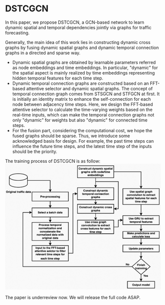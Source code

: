 # DSTCGCN

In this paper, we propose DSTCGCN, a GCN-based network to learn dynamic spatial and temporal dependencies jointly via graphs for traffic forecasting.

Generally, the main idea of this work lies in constructing dynamic cross graphs by fusing dynamic spatial graphs and dynamic temporal connection graphs in a directed and sparse way. 
- Dynamic spatial graphs are obtained by learnable parameters referred as node embeddings and time embeddings. In particular, "dynamic" for the spatial aspect is mainly realized by time embeddings representing hidden temporal features for each time step. 
- Dynamic temporal connection graphs are constructed based on an FFT-based attentive selector and dynamic spatial graphs. The concept of temporal connection graph comes from STSGCN and STFGCN at first. It is initially an identity matrix to enhance the self-connection for each node between adjacency time steps. Here, we design the FFT-based attentive selector to calculate the time-varying weights based on the real-time inputs, which can make the temporal connection graphs not only "dynamic" for weights but also "dynamic" for connected time steps.
- For the fusion part, considering the computational cost, we hope the fused graphs should be sparse. Thus, we introduce some acknowledged basis for design. For example, the past time steps can influence the future time steps, and the latest time step of the inputs should be the priority.

The training process of DSTCGCN is as follow:
<img src="pic/cal_process.png" alt="training process of DSTCGCN" style="zoom:50%;" />

The paper is underreview now. We will release the full code ASAP.

